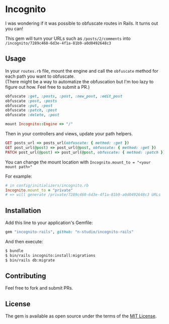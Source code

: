 # Incognito
I was wondering if it was possible to obfuscate routes in Rails. It turns out you can!

This gem will turn your URLs such as `/posts/2/comments` into `/incognito/7289c460-6d3e-4f1a-81b9-a0d0492648c3`

## Usage
In your `routes.rb` file, mount the engine and call the `obfuscate` method for each path you want to obfuscate.  
(There might be a way to automatize the obfuscation but I'm too lazy to figure out how. Feel free to submit a PR.)

```ruby
obfuscate :get, :posts, :post, :new_post, :edit_post
obfuscate :post, :posts
obfuscate :put, :post
obfuscate :patch, :post
obfuscate :delete, :post

mount Incognito::Engine => "/"
```

Then in your controllers and views, update your path helpers.

```ruby
GET posts_url => posts_url(obfuscate: { method: :get })
GET post_url(@post) => post_url(@post, obfuscate: { method: :get })
PATCH post_url(@post) => post_url(@post, obfuscate: { method: :patch })
```

You can change the mount location with `Incognito.mount_to = "<your mount path>"`

For example:
```ruby
# in config/initializers/incognito.rb
Incognito.mount_to = "private"
# => will generate /private/7289c460-6d3e-4f1a-81b9-a0d0492648c3 URLs
```

## Installation
Add this line to your application's Gemfile:

```ruby
gem "incognito-rails", github: "n-studio/incognito-rails"
```

And then execute:
```bash
$ bundle
$ bin/rails incognito:install:migrations
$ bin/rails db:migrate
```

## Contributing
Feel free to fork and submit PRs.

## License
The gem is available as open source under the terms of the [MIT License](https://opensource.org/licenses/MIT).
